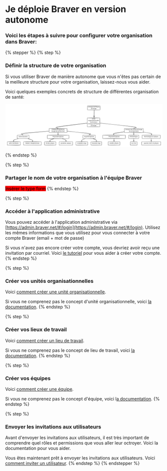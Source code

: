 # Je déploie Braver en version autonome

### Voici les étapes à suivre pour configurer votre organisation dans Braver:

{% stepper %}
{% step %}
### Définir la structure de votre organisation

Si vous utiliser Braver de manière autonome que vous n'êtes pas certain de la meilleure structure pour votre organisation, laissez-nous vous aider.

Voici quelques exemples concrets de structure de différentes organisation de santé:

<img src="../../.gitbook/assets/file.excalidraw (1).svg" alt="Clinique privée de physiothérapie" class="gitbook-drawing">


{% endstep %}

{% step %}
### Partager le nom de votre organisation à l'équipe Braver

<mark style="background-color:red;">Insérer le type form</mark>
{% endstep %}

{% step %}
### Accéder à l'application administrative

Vous pouvez accéder à l'application administrative via [https://admin.braver.net/#/login](https://admin.braver.net/#/login). Utilisez les mêmes informations que vous utilisez pour vous connecter à votre compte Braver (email + mot de passe)

Si vous n'avez pas encore créer votre compte, vous devriez avoir reçu une invitation par courriel. Voici [le tutoriel](../../pour-les-professionnels/creation-de-compte/creation-de-compte-autonome.md) pour vous aider à créer votre compte.
{% endstep %}

{% step %}
### Créer vos unités organisationnelles

Voici [comment créer une unité organisationnelle](../unites-organisationelles/comment-creer-une-unite-organisationnelle.md).

Si vous ne comprenez pas le concept d'unité organisationnelle, voici [la documentation](../unites-organisationelles/). &#x20;
{% endstep %}

{% step %}
### Créer vos lieux de travail

Voici [comment créer un lieu de travail](../lieux-de-travail/comment-creer-un-lieu-de-travail.md).

Si vous ne comprenez pas le concept de lieu de travail, voici [la documentation](../lieux-de-travail/). &#x20;
{% endstep %}

{% step %}
### Créer vos équipes

Voici [comment créer une équipe](../equipes/comment-creer-une-equipe.md).

Si vous ne comprenez pas le concept d'équipe, voici l[a documentation](../equipes/). &#x20;
{% endstep %}

{% step %}
### Envoyer les invitations aux utilisateurs

Avant d'envoyer les invitations aux utilisateurs, il est très important de comprendre quel rôles et permissions que vous aller leur octroyer. Voici la documentation pour vous aider.

Vous êtes maintenant prêt à envoyer les invitations aux utilisateurs. Voici[ comment inviter un utilisateur](../utilisateurs/comment-inviter-des-utilisateurs.md).
{% endstep %}
{% endstepper %}

